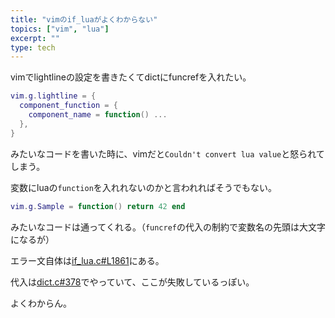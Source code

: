 ```yaml
---
title: "vimのif_luaがよくわからない"
topics: ["vim", "lua"]
excerpt: ""
type: tech
---
```



vimでlightlineの設定を書きたくてdictにfuncrefを入れたい。


```lua
vim.g.lightline = {
  component_function = {
    component_name = function() ...
  },
}
```

みたいなコードを書いた時に、vimだと`Couldn't convert lua value`と怒られてしまう。


変数にluaの`function`を入れれないのかと言われればそうでもない。

```lua
vim.g.Sample = function() return 42 end
```

みたいなコードは通ってくれる。（`funcref`の代入の制約で変数名の先頭は大文字になるが）


エラー文自体は[if_lua.c#L1861](https://github.com/vim/vim/blob/50809a45ebde327cb6fdcc727d7466e926aed713/src/if_lua.c#L1861)にある。

代入は[dict.c#378](https://github.com/vim/vim/blob/50809a45ebde327cb6fdcc727d7466e926aed713/src/dict.c#L378)でやっていて、ここが失敗しているっぽい。

よくわからん。
